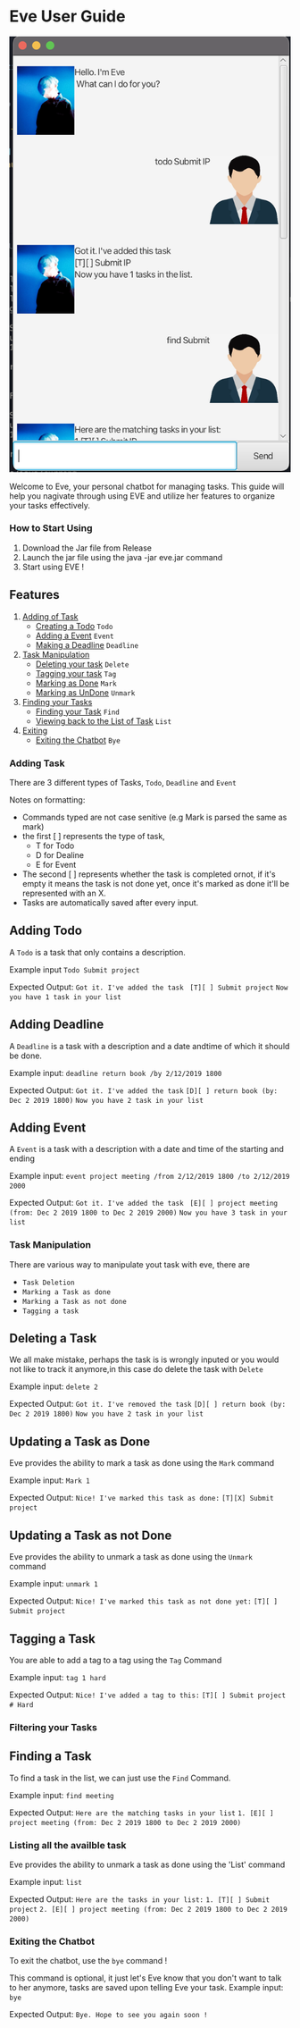 # Eve User Guide

![Screenshot of the UI](Ui.png)

Welcome to Eve, your personal chatbot for managing tasks. This guide will help you nagivate through using EVE and utilize her features to organize your tasks effectively.
### How to Start Using
1. Download the Jar file from Release
2. Launch the jar file using the java -jar eve.jar command
3. Start using EVE !

## Features
1. [Adding of Task](#adding-task)
    - [Creating a Todo](#adding-todo) `Todo`
    - [Adding a Event](#adding-event) `Event`
    - [Making a Deadline](#adding-deadline) `Deadline`
2. [Task Manipulation](#task-manipulation)
    - [Deleting your task](#deleting-a-task) `Delete`
    - [Tagging your task](#tagging-a-task) `Tag`
    - [Marking as Done](#updating-a-task-as-done) `Mark`
    - [Marking as UnDone](#updating-a-task-as-not-done) `Unmark`
3. [Finding your Tasks](#filtering-your-tasks)
    - [Finding your Task](#finding-a-task) `Find`
    - [Viewing back to the List of Task](#listing-all-the-availble-task) `List`
4. [Exiting](#exiting-the-chatbot)
    - [Exiting the Chatbot](#exiting-the-chatbot) `Bye`

### Adding Task
There are 3 different types of Tasks, `Todo`, `Deadline` and `Event`

Notes on formatting:
- Commands typed are not case senitive (e.g Mark is parsed the same as mark)
- the first [ ] represents the type of task, 
    - T for Todo
    - D for Dealine
    - E for Event
- The second [ ] represents whether the task is completed ornot, if it's empty it means the task is not done yet, once it's marked as done it'll be represented with an X.
- Tasks are automatically saved after every input.

## Adding Todo
A `Todo` is a task that only contains a description.

Example input `Todo Submit project`

Expected Output: `Got it. I've added the task `
                 `[T][ ] Submit project`
                 `Now you have 1 task in your list`

## Adding Deadline
A `Deadline` is a task with a description and a date andtime of which it should be done.

Example input: `deadline return book /by 2/12/2019 1800`

Expected Output: `Got it. I've added the task`
                 `[D][ ] return book (by: Dec 2 2019 1800)`
                 `Now you have 2 task in your list`

## Adding Event
A `Event` is a task with a description with a date and time of the starting and ending

Example input: `event project meeting /from 2/12/2019 1800 /to 2/12/2019 2000`

Expected Output: `Got it. I've added the task `
                 `[E][ ] project meeting (from: Dec 2 2019 1800 to Dec 2 2019 2000)`
                 `Now you have 3 task in your list`

### Task Manipulation
There are various way to manipulate yout task with eve, there are
- `Task Deletion`
- `Marking a Task as done`
- `Marking a Task as not done`
- `Tagging a task`

## Deleting a Task
We all make mistake, perhaps the task is is wrongly inputed or you would not 
like to track it anymore,in this case do delete the task with `Delete`

Example input: `delete 2`

Expected Output: `Got it. I've removed the task` 
                 `[D][ ] return book (by: Dec 2 2019 1800)`
                 `Now you have 2 task in your list`


## Updating a Task as Done
Eve provides the ability to mark a task as done using the `Mark` command


Example input: `Mark 1`

Expected Output: `Nice! I've marked this task as done:`
                 `[T][X] Submit project`

## Updating a Task as not Done
Eve provides the ability to unmark a task as done using the `Unmark` command


Example input: `unmark 1`

Expected Output: `Nice! I've marked this task as not done yet:`
                 `[T][ ] Submit project`


## Tagging a Task
You are able to add a tag to a tag using the `Tag` Command

Example input: `tag 1 hard`

Expected Output: `Nice! I've added a tag to this:`
                 `[T][ ] Submit project # Hard`

### Filtering your Tasks

## Finding a Task
To find a task in the list, we can just use the `Find` Command.

Example input: `find meeting`

Expected Output: `Here are the matching tasks in your list`
                 `1. [E][ ] project meeting (from: Dec 2 2019 1800 to Dec 2 2019 2000)`

### Listing all the availble task
Eve provides the ability to unmark a task as done using the 'List' command


Example input: `list`

Expected Output: `Here are the tasks in your list:`
                 `1. [T][ ] Submit project`
                 `2. [E][ ] project meeting (from: Dec 2 2019 1800 to Dec 2 2019 2000)`

### Exiting the Chatbot
To exit the chatbot, use the `bye` command !

This command is optional, it just let's Eve know that you don't want to talk to her anymore,
tasks are saved upon telling Eve your task.
Example input: `bye`

Expected Output: `Bye. Hope to see you again soon !`

